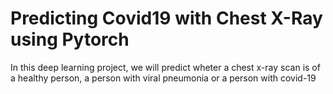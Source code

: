 # Predicting Covid19 with Chest X-Ray using Pytorch
 In this deep learning project, we will predict wheter a chest x-ray scan is of a healthy person, a person with viral pneumonia or a person with covid-19
